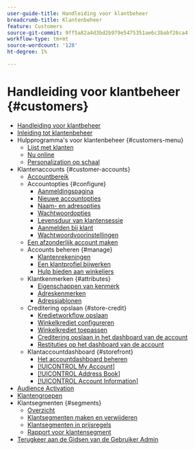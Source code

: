 ```yaml
---
user-guide-title: Handleiding voor klantbeheer
breadcrumb-title: Klantenbeheer
feature: Customers
source-git-commit: 9ff5a82a4d3bd2b979e5475351ae6c3babf26ca4
workflow-type: tm+mt
source-wordcount: '128'
ht-degree: 1%

---
```



# Handleiding voor klantbeheer {#customers}

+ [Handleiding voor klantbeheer](guide-overview.md)
+ [Inleiding tot klantenbeheer](customers-introduction.md)
+ Hulpprogramma&#39;s voor klantenbeheer {#customers-menu}
   + [Lijst met klanten](customers-all.md)
   + [Nu online](now-online.md)
   + [Personalization op schaal](personalize-scale.md)
+ Klantenaccounts {#customer-accounts}
   + [Accountbereik](customer-account-scope.md)
   + Accountopties {#configure}
      + [Aanmeldingspagina](login-landing-page.md)
      + [Nieuwe accountopties](account-options-new.md)
      + [Naam- en adresopties](name-address-options.md)
      + [Wachtwoordopties](password-options.md)
      + [Levensduur van klantensessie](customer-online-options.md)
      + [Aanmelden bij klant](customer-sign-in.md)
      + [Wachtwoordvoorinstellingen](password-reset.md)
   + [Een afzonderlijk account maken](account-create.md)
   + Accounts beheren {#manage}
      + [Klantenrekeningen](manage-account.md)
      + [Een klantprofiel bijwerken](update-account.md)
      + [Hulp bieden aan winkeliers](login-as-customer.md)
   + Klantkenmerken {#attributes}
      + [Eigenschappen van kenmerk](attribute-properties.md)
      + [Adreskenmerken](address-attributes.md)
      + [Adressjablonen](address-templates.md)
   + Creditering opslaan {#store-credit}
      + [Kredietworkflow opslaan](store-credit.md)
      + [Winkelkrediet configureren](credit-configure.md)
      + [Winkelkrediet toepassen](store-credit-using.md)
      + [Creditering opslaan in het dashboard van de account](account-dashboard-store-credit.md)
      + [Restituties op het dashboard van de account](refunds-customer-account.md)
   + Klantaccountdashboard {#storefront}
      + [Het accountdashboard beheren](account-dashboard.md)
      + [[!UICONTROL My Account]](account-dashboard-my-account.md)
      + [[!UICONTROL Address Book]](account-dashboard-address-book.md)
      + [[!UICONTROL Account Information]](account-dashboard-account-information.md)
+ [Audience Activation](audience-activation.md)
+ [Klantengroepen](customer-groups.md)
+ Klantsegmenten {#segments}
   + [Overzicht](customer-segments.md)
   + [Klantsegmenten maken en verwijderen](customer-segment-create.md)
   + [Klantsegmenten in prijsregels](customer-segment-price-rule.md)
   + [Rapport voor klantensegment](customer-segment-reports.md)
+ [ Terugkeer aan de Gidsen van de Gebruiker Admin ](https://experienceleague.adobe.com/en/docs/commerce-admin/user-guides/home)


